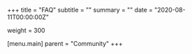 +++
title = "FAQ"
subtitle = ""
summary = ""
date = "2020-08-11T00:00:00Z"

weight = 300

[menu.main]
    parent = "Community"
+++


